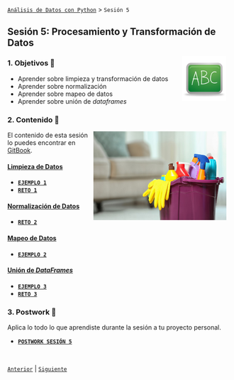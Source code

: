 [`Análisis de Datos con Python`](../README.md) > `Sesión 5`

## Sesión 5: Procesamiento y Transformación de Datos

<img src="../imagenes/pizarron.png" align="right" height="100" width="100" hspace="10">

### 1. Objetivos :dart: 

- Aprender sobre limpieza y transformación de datos
- Aprender sobre normalización
- Aprender sobre mapeo de datos
- Aprender sobre unión de *dataframes*

### 2. Contenido :blue_book:
<img src="imagenes/imagen1.jpg" align="right" width="300" height="200" hspace="10">

El contenido de esta sesión lo puedes encontrar en [GitBook](https://beduexpert.gitbook.io/data-analysis/sesion-05-procesamiento-y-transformacion-de-datos).

#### <ins>Limpieza de Datos</ins>

   - [**`EJEMPLO 1`**](ejemplo01/README.md)
   - [**`RETO 1`**](reto01/README.md)

#### <ins>Normalización de Datos</ins>

   - [**`RETO 2`**](reto02/README.md)

#### <ins>Mapeo de Datos</ins>

   - [**`EJEMPLO 2`**](ejemplo02/README.md)

#### <ins>Unión de *DataFrames*</ins>

   - [**`EJEMPLO 3`**](ejemplo03/README.md)
   - [**`RETO 3`**](reto03/README.md)

### 3. Postwork :memo:
Aplica lo todo lo que aprendiste durante la sesión a tu proyecto personal.

- [**`POSTWORK SESIÓN 5`**](postwork/README.md)

<br/>

[`Anterior`](../sesion04/README.md) | [`Siguiente`](../sesion06/README.md)
